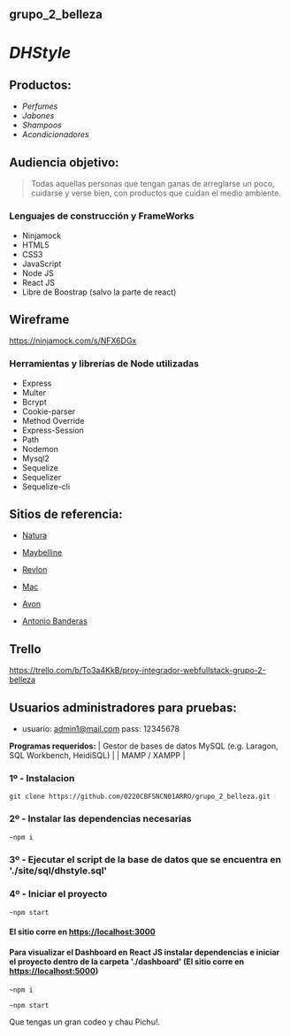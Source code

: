 ## **grupo_2_belleza**

# ***DHStyle***

## Productos:
- *Perfumes*
- *Jabones*
- *Shampoos*
- *Acondicionadores*

## Audiencia objetivo:
> Todas aquellas personas que tengan ganas de arreglarse un poco, cuidarse y verse bien, con productos que cuidan el medio ambiente.

### Lenguajes de construcción y FrameWorks

- Ninjamock
- HTML5
- CSS3
- JavaScript
- Node JS
- React JS
- Libre de Boostrap (salvo la parte de react)

## Wireframe

https://ninjamock.com/s/NFX6DGx

### Herramientas y librerías de Node utilizadas

- Express
- Multer
- Bcrypt
- Cookie-parser
- Method Override
- Express-Session
- Path
- Nodemon
- Mysql2
- Sequelize
- Sequelizer
- Sequelize-cli

## Sitios de referencia:
- [Natura](https://www.naturacosmeticos.com.ar)

- [Maybelline](https://www.maybelline.com.ar/)

- [Revlon](http://www.revlon.com.ar/)

- [Mac](https://www.maccosmetics.com.ar/)

- [Avon](https://www.avon.com.ar/ar-home)

- [Antonio Banderas](https://www.antoniobanderasperfumes.com/ar/es/)


## Trello

https://trello.com/b/To3a4KkB/proy-integrador-webfullstack-grupo-2-belleza


## Usuarios administradores para pruebas:
- usuario: admin1@mail.com      pass: 12345678



**Programas requeridos:**
| Gestor de bases de datos MySQL (e.g. Laragon, SQL Workbench, HeidiSQL) |
| MAMP / XAMPP                                              |


### 1º - Instalacion

```git clone https://github.com/0220CBFSNCN01ARRO/grupo_2_belleza.git```

### 2º - Instalar las dependencias necesarias

```~npm i```

### 3º - Ejecutar el script de la base de datos que se encuentra en './site/sql/dhstyle.sql'
 
### 4º - Iniciar el proyecto

```~npm start```

#### El sitio corre en [https://localhost:3000](https://localhost:3000)

 
 #### Para visualizar el Dashboard en React JS instalar dependencias e iniciar el proyecto dentro de la carpeta './dashboard' (El sitio corre en [https://localhost:5000](https://localhost:5000))
 
  ```~npm i```
  
  ```~npm start```

Que tengas un gran codeo y chau Pichu!.